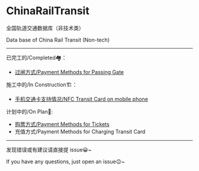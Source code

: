 # ChinaRailTransit
全国轨道交通数据库（非技术类）

Data base of China Rail Transit (Non-tech)

---
已完工的/Completed🏘：
- [过闸方式/Payment Methods for Passing Gate](https://github.com/Ivysauro/ChinaRailTransit/blob/master/data/Payment%20Methods(Part%201).md)

施工中的/In Construction🏗：
- [手机交通卡支持情况/NFC Transit Card on mobile phone](https://github.com/Ivysauro/ChinaRailTransit/blob/master/data/NFC%20Transit%20Card.md)

计划中的/On Plan📝:
- [购票方式/Payment Methods for Tickets](https://github.com/Ivysauro/ChinaRailTransit/blob/master/data/Payment%20Methods(Part%202).md)
- 充值方式/Payment Methods for Charging Transit Card


---
发现错误或有建议请直接提 issue😀~

If you have any questions, just open an issue😉~
